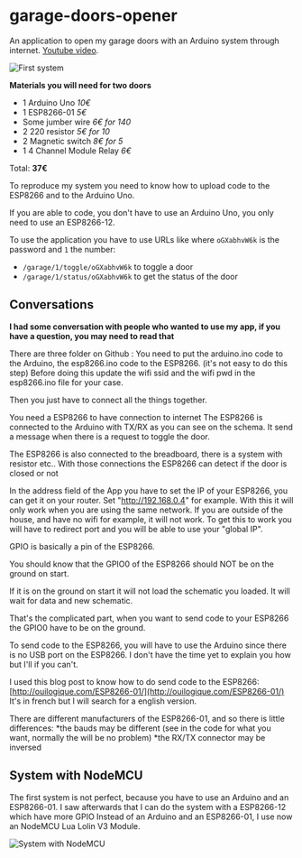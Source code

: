 # garage-doors-opener
An application to open my garage doors with an Arduino system through internet.
[Youtube video](https://www.youtube.com/watch?v=6a8xaTq5VHo).

![First system](schema1.png)

**Materials you will need for two doors**
* 1 Arduino Uno *10€*
* 1 ESP8266-01 *5€*
* Some jumber wire *6€ for 140*
* 2 220 resistor *5€ for 10*
* 2 Magnetic switch *8€ for 5*
* 1 4 Channel Module Relay *6€*


Total: **37€**

To reproduce my system you need to know how to upload code to the ESP8266 and to the Arduino Uno.

If you are able to code, you don't have to use an Arduino Uno, you only need to use an ESP8266-12.

To use the application you have to use URLs like where `oGXabhvW6k` is the password and `1` the number:
* `/garage/1/toggle/oGXabhvW6k` to toggle a door
* `/garage/1/status/oGXabhvW6k` to get the status of the door

## Conversations

**I had some conversation with people who wanted to use my app, if you have a question, you may need to read that**

There are  three folder on Github :
You need to put the arduino.ino code to the Arduino, the esp8266.ino code to the ESP8266. (it's not easy to do this step)
Before doing this update the wifi ssid and the wifi pwd in the esp8266.ino file for your case.

Then you just have to connect all the things together.

You need a ESP8266 to have connection to internet
The ESP8266 is connected to the Arduino with TX/RX as you can see on the schema. It send a message when there is a request to toggle the door.

The ESP8266 is also connected to the breadboard, there is a system with resistor etc.. With those connections the ESP8266 can detect if the door is closed or not

In the address field of the App you have to set the IP of your ESP8266, you can get it on your router.  Set "http://192.168.0.4" for example.
With this it will only work when you are using the same network.
If you are outside of the house, and have no wifi for example, it will not work.
To get this to work you will have to redirect port and you will be able to use your "global IP".

GPIO is basically a pin of the ESP8266.

You should know that the GPIO0 of the ESP8266 should NOT be on the ground on start.

If it is on the ground on start it will not load the schematic you loaded. It will wait for data and new schematic.

That's the complicated part, when you want to send code to your ESP8266 the GPIO0 have to be on the ground.

To send code to the ESP8266, you will have to use the Arduino since there is no USB port on the ESP8266.
I don't have the time yet to explain you how but I'll if you can't.

I used this blog post to know how to do send code to the ESP8266:  
[http://ouilogique.com/ESP8266-01/](http://ouilogique.com/ESP8266-01/)
It's in french but I will search for a english version.

There are different manufacturers of the ESP8266-01, and so there is little differences:
*the bauds may be different (see in the code for what you want, normally the will be no problem)
*the RX/TX connector may be inversed

## System with NodeMCU

The first system is not perfect, because you have to use an Arduino and an ESP8266-01. I saw afterwards that I can do the system with a ESP8266-12 which have more GPIO
Instead of an Arduino and an ESP8266-01, I use now an NodeMCU Lua Lolin V3 Module.

![System with NodeMCU](schema2.png)
